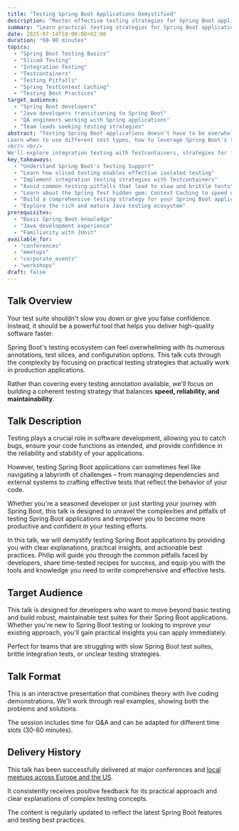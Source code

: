 ```yaml
---
title: "Testing Spring Boot Applications Demystified"
description: "Master effective testing strategies for Spring Boot applications with practical techniques that reduce complexity and increase confidence"
summary: "Learn practical testing strategies for Spring Boot applications that go beyond basic unit tests"
date: 2025-07-14T10:00:00+02:00
duration: "60-90 minutes"
topics:
  - "Spring Boot Testing Basics"
  - "Sliced Testing"
  - "Integration Testing"
  - "Testcontainers"
  - "Testing Pitfalls"
  - "Spring TestContext Caching"
  - "Testing Best Practices"
target_audience:
  - "Spring Boot developers"
  - "Java developers transitioning to Spring Boot"
  - "QA engineers working with Spring applications"
  - "Team leads seeking testing strategies"
abstract: "Testing Spring Boot applications doesn't have to be overwhelming. This talk demystifies Spring Boot's testing ecosystem by showing you practical strategies that work in real projects. <br/><br/>
Learn when to use different test types, how to leverage Spring Boot's test slices effectively, and discover patterns that make your tests maintainable and fast. 
<br/> <br/>
We'll explore integration testing with Testcontainers, strategies for fast integration tests, and common pitfalls to avoid."
key_takeaways:
  - "Understand Spring Boot's Testing Support"
  - "Learn how sliced testing enables effective isolated testing"
  - "Implement integration testing strategies with Testcontainers"
  - "Avoid common testing pitfalls that lead to slow and brittle tests"
  - "Learn about the Spring Test hidden gem: Context Caching to speed up your test suite"
  - "Build a comprehensive testing strategy for your Spring Boot applications"
  - "Explore the rich and mature Java testing ecosystem"
prerequisites:
  - "Basic Spring Boot knowledge"
  - "Java development experience"
  - "Familiarity with JUnit"
available_for:
  - "conferences"
  - "meetups"
  - "corporate_events"
  - "workshops"
draft: false
---
```


## Talk Overview

Your test suite shouldn't slow you down or give you false confidence. Instead, it should be a powerful tool that helps you deliver high-quality software faster.

Spring Boot's testing ecosystem can feel overwhelming with its numerous annotations, test slices, and configuration options. This talk cuts through the complexity by focusing on practical testing strategies that actually work in production applications.

Rather than covering every testing annotation available, we'll focus on building a coherent testing strategy that balances **speed, reliability, and maintainability**. 

## Talk Description

Testing plays a crucial role in software development, allowing you to catch bugs, ensure your code functions as intended, and provide confidence in the reliability and stability of your applications.

However, testing Spring Boot applications can sometimes feel like navigating a labyrinth of challenges – from managing dependencies and external systems to crafting effective tests that reflect the behavior of your code.

Whether you're a seasoned developer or just starting your journey with Spring Boot, this talk is designed to unravel the complexities and pitfalls of testing Spring Boot applications and empower you to become more productive and confident in your testing efforts.

In this talk, we will demystify testing Spring Boot applications by providing you with clear explanations, practical insights, and actionable best practices. Philip will guide you through the common pitfalls faced by developers, share time-tested recipes for success, and equip you with the tools and knowledge you need to write comprehensive and effective tests.

## Target Audience

This talk is designed for developers who want to move beyond basic testing and build robust, maintainable test suites for their Spring Boot applications. Whether you're new to Spring Boot testing or looking to improve your existing approach, you'll gain practical insights you can apply immediately.

Perfect for teams that are struggling with slow Spring Boot test suites, brittle integration tests, or unclear testing strategies.

## Talk Format

This is an interactive presentation that combines theory with live coding demonstrations. We'll work through real examples, showing both the problems and solutions. 

The session includes time for Q&A and can be adapted for different time slots (30-60 minutes).

## Delivery History

This talk has been successfully delivered at major conferences and [local meetups across Europe and the US](/events). 

It consistently receives positive feedback for its practical approach and clear explanations of complex testing concepts. 

The content is regularly updated to reflect the latest Spring Boot features and testing best practices.
